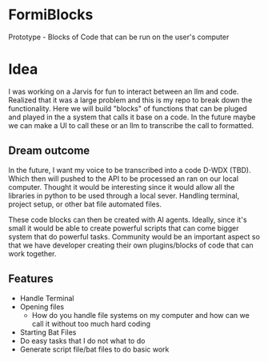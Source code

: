 # FormiBlocks
Prototype - Blocks of Code that can be run on the user's computer

# Idea

I was working on a Jarvis for fun to interact between an llm and code. Realized that it was a large problem and this is my repo to break down the functionality. Here we will build "blocks" of functions that can be pluged and played in the a system that calls it base on a code. In the future maybe we can make a UI to call these or an llm to transcribe the call to formatted.

## Dream outcome

In the future, I want my voice to be transcribed into a code D-WDX (TBD). Which then will pushed to the API to be processed an ran on our local computer. Thought it would be interesting since it would allow all the libraries in python to be used through a local sever. Handling terminal, project setup, or other bat file automated files.

These code blocks can then be created with AI agents. Ideally, since it's small it would be able to create powerful scripts that can come bigger system that do powerful tasks. Community would be an important aspect so that we have developer creating their own plugins/blocks of code that can work together.


## Features

- Handle Terminal
- Opening files
  - How do you handle file systems on my computer and how can we call it without too much hard coding
- Starting Bat Files
- Do easy tasks that I do not what to do
- Generate script file/bat files to do basic work
